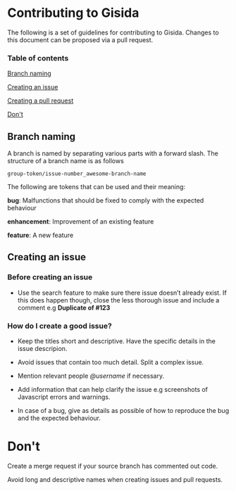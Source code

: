 # Contributing to Gisida

The following is a set of guidelines for contributing to Gisida. Changes to this document can be proposed via a pull request.

### Table of contents

[Branch naming](#branch-naming)

[Creating an issue](#creating-an-issue)

[Creating a pull request](#creating-a-pull-request)

[Don't](#don't)

## Branch naming

A branch is named by separating various parts with a forward slash. The structure of a branch name is as follows

`group-token/issue-number_awesome-branch-name`

The following are tokens that can be used and their meaning:

**bug**: Malfunctions that should be fixed to comply with the expected behaviour

**enhancement**: Improvement of an existing feature

**feature**: A new feature

## Creating an issue

### Before creating an issue

- Use the search feature to make sure there issue doesn’t already exist. If this does happen though, close the less thorough issue and include a comment e.g **Duplicate of #123**

### How do I create a good issue?

- Keep the titles short and descriptive. Have the specific details in the issue descripion.

- Avoid issues that contain too much detail. Split a complex issue.

- Mention relevant people _@username_ if necessary.

- Add information that can help clarify the issue e.g screenshots of Javascript errors and warnings.

- In case of a bug, give as details as possible of how to reproduce the bug and the expected behaviour.

# Don't

Create a merge request if your source branch has commented out code.

Avoid long and descriptive names when creating issues and pull requests.
